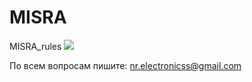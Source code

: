 # MISRA
 MISRA_rules
![](https://github.com/nr-electronics/DiY/blob/master/MISRA/Logo.JPG)

По всем вопросам пишите: nr.electronicss@gmail.com
